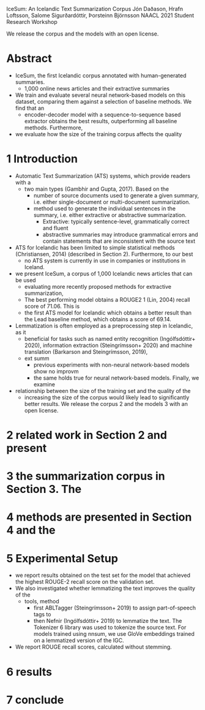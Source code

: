 IceSum: An Icelandic Text Summarization Corpus 
Jón Daðason, Hrafn Loftsson, Salome Sigurðardóttir, Þorsteinn Björnsson
NAACL 2021 Student Research Workshop

 We release the corpus and the models with an open license.

# Abstract

* IceSum, the first Icelandic corpus annotated with human-generated summaries.
  * 1,000 online news articles and their extractive summaries
* We train and evaluate several neural network-based models on this dataset,
  comparing them against a selection of baseline methods. We find that an
  * encoder-decoder model with a sequence-to-sequence based extractor obtains
    the best results, outperforming all baseline methods. Furthermore, 
* we evaluate how the size of the training corpus affects the quality 

# 1 Introduction

* Automatic Text Summarization (ATS) systems, which provide readers with a
  * two main types (Gambhir and Gupta, 2017).  Based on the 
    * number of source documents used to generate a given summary,
      i.e. either single-document or multi-document summarization.  
    * method used to generate the individual sentences in the summary, i.e.
      either extractive or abstractive summarization.  
      * Extractive: typically sentence-level, grammatically correct and fluent
      * abstractive summaries may introduce grammatical errors and contain
        statements that are inconsistent with the source text 
* ATS for Icelandic has been limited to simple statistical methods
  (Christiansen, 2014) (described in Section 2). Furthermore, to our best
  * no ATS system is currently in use in companies or institutions in Iceland.  
* we present IceSum, a corpus of 1,000 Icelandic news articles that can be used
  * evaluating more recently proposed methods for extractive summarization,
  * The best performing model obtains a ROUGE2 1 (Lin, 2004) recall score of
    71.06. This is 
  * the first ATS model for Icelandic which obtains a better result than the
    Lead baseline method, which obtains a score of 69.14.  
* Lemmatization is often employed as a preprocessing step in Icelandic, as it
  * beneficial for tasks such as 
    named entity recognition (Ingólfsdóttir+ 2020),
    information extraction (Steingrímsson+ 2020) and 
    machine translation (Barkarson and Steingrímsson, 2019), 
  * ext summ
    * previous experiments with non-neural network-based models show no improvm
    * the same holds true for neural network-based models. Finally, we examine
* relationship between the size of the training set and the quality of the
  * increasing the size of the corpus would likely lead to significantly better
    results. We release the corpus 2 and the models 3 with an open license.

# 2 related work in Section 2 and present 

# 3 the summarization corpus in Section 3. The 

# 4 methods are presented in Section 4 and the 

# 5 Experimental Setup

* we report results obtained on the test set for the model that achieved the
  highest ROUGE-2 recall score on the validation set.  
* We also investigated whether lemmatizing the text improves the quality of the
  * tools, method
    * first ABLTagger (Steingrímsson+ 2019) to assign part-of-speech tags to
    * then Nefnir (Ingólfsdóttir+ 2019) to lemmatize the text.  The Tokenizer 6
      library was used to tokenize the source text. For models trained using
      nnsum, we use GloVe embeddings trained on a lemmatized version of the IGC.
* We report ROUGE recall scores, calculated without stemming.

# 6 results

# 7 conclude
